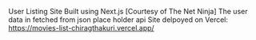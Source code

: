 User Listing Site Built using Next.js [Courtesy of The Net Ninja]
The user data in fetched from json place holder api
Site delpoyed on Vercel: https://movies-list-chiragthakuri.vercel.app/

